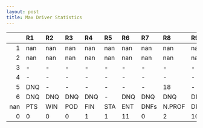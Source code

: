 ```yaml
---
layout: post 
title: Max Driver Statistics
--- 
```


|     | R1   | R2   | R3   | R4   | R5   | R6   | R7   | R8     | R9   | R10   | R11   | R12   | Points   | Pos   |
|----:|:-----|:-----|:-----|:-----|:-----|:-----|:-----|:-------|:-----|:------|:------|:------|:---------|:------|
|   1 | nan  | nan  | nan  | nan  | nan  | nan  | nan  | nan    | nan  | nan   | nan   | nan   | nan      | nan   |
|   2 | nan  | nan  | nan  | nan  | nan  | nan  | nan  | nan    | nan  | nan   | nan   | nan   | 74.0     | 6.0   |
|   3 | -    | -    | -    | -    | -    | -    | -    | -      | -    | -     | -     | -     | 34.0     | 11.0  |
|   4 | -    | -    | -    | -    | -    | -    | -    | -      | -    | -     | -     | -     | 67.0     | 7.0   |
|   5 | DNQ  | -    | -    | -    | -    | -    | -    | 18     | -    | DNQ   | -     | -     | 53.0     | 11.0  |
|   6 | DNQ  | DNQ  | DNQ  | DNQ  | -    | DNQ  | DNQ  | DNQ    | DNQ  | nan   | nan   | nan   | 52.0     | 10.0  |
| nan | PTS  | WIN  | POD  | FIN  | STA  | ENT  | DNFs | N.PROF | DNQ  | %FIN  | PPR   | BST   | CHA      | RNK   |
|   0 | 0    | 0    | 0    | 1    | 1    | 11   | 0    | 2      | 10   | 100.0 | 0.0   | 18    | 0.0      | 62.0  |